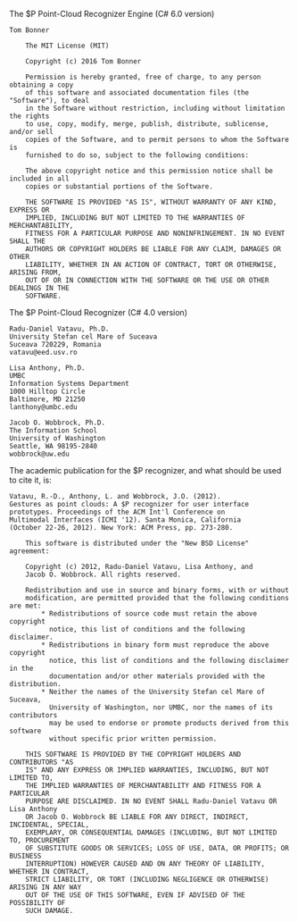 The $P Point-Cloud Recognizer Engine (C# 6.0 version)

	Tom Bonner
	
		The MIT License (MIT)

		Copyright (c) 2016 Tom Bonner

		Permission is hereby granted, free of charge, to any person obtaining a copy
		of this software and associated documentation files (the "Software"), to deal
		in the Software without restriction, including without limitation the rights
		to use, copy, modify, merge, publish, distribute, sublicense, and/or sell
		copies of the Software, and to permit persons to whom the Software is
		furnished to do so, subject to the following conditions:

		The above copyright notice and this permission notice shall be included in all
		copies or substantial portions of the Software.

		THE SOFTWARE IS PROVIDED "AS IS", WITHOUT WARRANTY OF ANY KIND, EXPRESS OR
		IMPLIED, INCLUDING BUT NOT LIMITED TO THE WARRANTIES OF MERCHANTABILITY,
		FITNESS FOR A PARTICULAR PURPOSE AND NONINFRINGEMENT. IN NO EVENT SHALL THE
		AUTHORS OR COPYRIGHT HOLDERS BE LIABLE FOR ANY CLAIM, DAMAGES OR OTHER
		LIABILITY, WHETHER IN AN ACTION OF CONTRACT, TORT OR OTHERWISE, ARISING FROM,
		OUT OF OR IN CONNECTION WITH THE SOFTWARE OR THE USE OR OTHER DEALINGS IN THE
		SOFTWARE.

The $P Point-Cloud Recognizer (C# 4.0 version)

	Radu-Daniel Vatavu, Ph.D.
	University Stefan cel Mare of Suceava
	Suceava 720229, Romania
	vatavu@eed.usv.ro
	 
	Lisa Anthony, Ph.D.
	UMBC
	Information Systems Department
	1000 Hilltop Circle
	Baltimore, MD 21250
	lanthony@umbc.edu
	
	Jacob O. Wobbrock, Ph.D.
	The Information School
	University of Washington
	Seattle, WA 98195-2840
	wobbrock@uw.edu
 
The academic publication for the $P recognizer, and what should be 
used to cite it, is:
 
	Vatavu, R.-D., Anthony, L. and Wobbrock, J.O. (2012).  
	Gestures as point clouds: A $P recognizer for user interface 
	prototypes. Proceedings of the ACM Int'l Conference on  
	Multimodal Interfaces (ICMI '12). Santa Monica, California  
	(October 22-26, 2012). New York: ACM Press, pp. 273-280.
 
		This software is distributed under the "New BSD License" agreement:

		Copyright (c) 2012, Radu-Daniel Vatavu, Lisa Anthony, and 
		Jacob O. Wobbrock. All rights reserved.

		Redistribution and use in source and binary forms, with or without
		modification, are permitted provided that the following conditions are met:
			* Redistributions of source code must retain the above copyright
			  notice, this list of conditions and the following disclaimer.
			* Redistributions in binary form must reproduce the above copyright
			  notice, this list of conditions and the following disclaimer in the
			  documentation and/or other materials provided with the distribution.
			* Neither the names of the University Stefan cel Mare of Suceava, 
			  University of Washington, nor UMBC, nor the names of its contributors 
			  may be used to endorse or promote products derived from this software 
			  without specific prior written permission.

		THIS SOFTWARE IS PROVIDED BY THE COPYRIGHT HOLDERS AND CONTRIBUTORS "AS
		IS" AND ANY EXPRESS OR IMPLIED WARRANTIES, INCLUDING, BUT NOT LIMITED TO,
		THE IMPLIED WARRANTIES OF MERCHANTABILITY AND FITNESS FOR A PARTICULAR
		PURPOSE ARE DISCLAIMED. IN NO EVENT SHALL Radu-Daniel Vatavu OR Lisa Anthony
		OR Jacob O. Wobbrock BE LIABLE FOR ANY DIRECT, INDIRECT, INCIDENTAL, SPECIAL, 
		EXEMPLARY, OR CONSEQUENTIAL DAMAGES (INCLUDING, BUT NOT LIMITED TO, PROCUREMENT 
		OF SUBSTITUTE GOODS OR SERVICES; LOSS OF USE, DATA, OR PROFITS; OR BUSINESS 
		INTERRUPTION) HOWEVER CAUSED AND ON ANY THEORY OF LIABILITY, WHETHER IN CONTRACT, 
		STRICT LIABILITY, OR TORT (INCLUDING NEGLIGENCE OR OTHERWISE) ARISING IN ANY WAY
		OUT OF THE USE OF THIS SOFTWARE, EVEN IF ADVISED OF THE POSSIBILITY OF
		SUCH DAMAGE.
